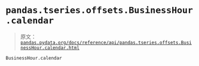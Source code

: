 # `pandas.tseries.offsets.BusinessHour.calendar`

> 原文：[`pandas.pydata.org/docs/reference/api/pandas.tseries.offsets.BusinessHour.calendar.html`](https://pandas.pydata.org/docs/reference/api/pandas.tseries.offsets.BusinessHour.calendar.html)

```py
BusinessHour.calendar
```
